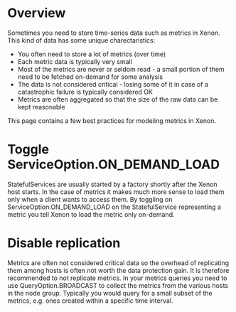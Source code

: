 # Overview

Sometimes you need to store time-series data such as metrics in Xenon. This kind of data has some unique charectaristics:
* You often need to store a lot of metrics (over time)
* Each metric data is typically very small
* Most of the metrics are never or seldom read - a small portion of them need to be fetched on-demand for some analysis
* The data is not considered critical - losing some of it in case of a catastrophic failure is typically considered OK
* Metrics are often aggregated so that the size of the raw data can be kept reasonable

This page contains a few best practices for modeling metrics in Xenon.

# Toggle ServiceOption.ON_DEMAND_LOAD

StatefulServices are usually started by a factory shortly after the Xenon host starts. In the case of metrics it makes much more sense to load them only when a client wants to access them. By toggling on ServiceOption.ON_DEMAND_LOAD on the StatefulService representing a metric you tell Xenon to load the metric only on-demand.

# Disable replication

Metrics are often not considered critical data so the overhead of replicating them among hosts is often not worth the data protection gain. It is therefore recommended to not replicate metrics. In your metrics queries you need to use QueryOption.BROADCAST to collect the metrics from the various hosts in the node group. Typically you would query for a small subset of the metrics, e.g. ones created within a specific time interval.

